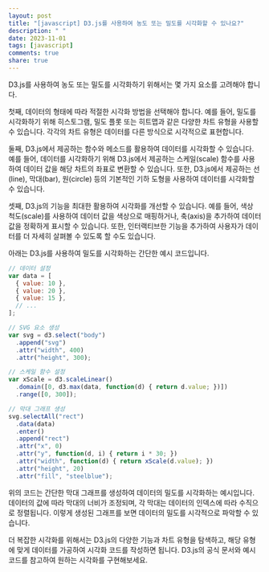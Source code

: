 ```yaml
---
layout: post
title: "[javascript] D3.js를 사용하여 농도 또는 밀도를 시각화할 수 있나요?"
description: " "
date: 2023-11-01
tags: [javascript]
comments: true
share: true
---
```


D3.js를 사용하여 농도 또는 밀도를 시각화하기 위해서는 몇 가지 요소를 고려해야 합니다. 

첫째, 데이터의 형태에 따라 적절한 시각화 방법을 선택해야 합니다. 예를 들어, 밀도를 시각화하기 위해 히스토그램, 밀도 플롯 또는 히트맵과 같은 다양한 차트 유형을 사용할 수 있습니다. 각각의 차트 유형은 데이터를 다른 방식으로 시각적으로 표현합니다. 

둘째, D3.js에서 제공하는 함수와 메소드를 활용하여 데이터를 시각화할 수 있습니다. 예를 들어, 데이터를 시각화하기 위해 D3.js에서 제공하는 스케일(scale) 함수를 사용하여 데이터 값을 해당 차트의 좌표로 변환할 수 있습니다. 또한, D3.js에서 제공하는 선(line), 막대(bar), 원(circle) 등의 기본적인 기하 도형을 사용하여 데이터를 시각화할 수 있습니다.

셋째, D3.js의 기능을 최대한 활용하여 시각화를 개선할 수 있습니다. 예를 들어, 색상 척도(scale)를 사용하여 데이터 값을 색상으로 매핑하거나, 축(axis)을 추가하여 데이터 값을 정확하게 표시할 수 있습니다. 또한, 인터랙티브한 기능을 추가하여 사용자가 데이터를 더 자세히 살펴볼 수 있도록 할 수도 있습니다.

아래는 D3.js를 사용하여 밀도를 시각화하는 간단한 예시 코드입니다.

```javascript
// 데이터 설정
var data = [
  { value: 10 },
  { value: 20 },
  { value: 15 },
  // ...
];

// SVG 요소 생성
var svg = d3.select("body")
  .append("svg")
  .attr("width", 400)
  .attr("height", 300);

// 스케일 함수 설정
var xScale = d3.scaleLinear()
  .domain([0, d3.max(data, function(d) { return d.value; })])
  .range([0, 300]);

// 막대 그래프 생성
svg.selectAll("rect")
  .data(data)
  .enter()
  .append("rect")
  .attr("x", 0)
  .attr("y", function(d, i) { return i * 30; })
  .attr("width", function(d) { return xScale(d.value); })
  .attr("height", 20)
  .attr("fill", "steelblue");
```

위의 코드는 간단한 막대 그래프를 생성하여 데이터의 밀도를 시각화하는 예시입니다. 데이터의 값에 따라 막대의 너비가 조정되며, 각 막대는 데이터의 인덱스에 따라 수직으로 정렬됩니다. 이렇게 생성된 그래프를 보면 데이터의 밀도를 시각적으로 파악할 수 있습니다.

더 복잡한 시각화를 위해서는 D3.js의 다양한 기능과 차트 유형을 탐색하고, 해당 유형에 맞게 데이터를 가공하여 시각화 코드를 작성하면 됩니다. D3.js의 공식 문서와 예시 코드를 참고하여 원하는 시각화를 구현해보세요.